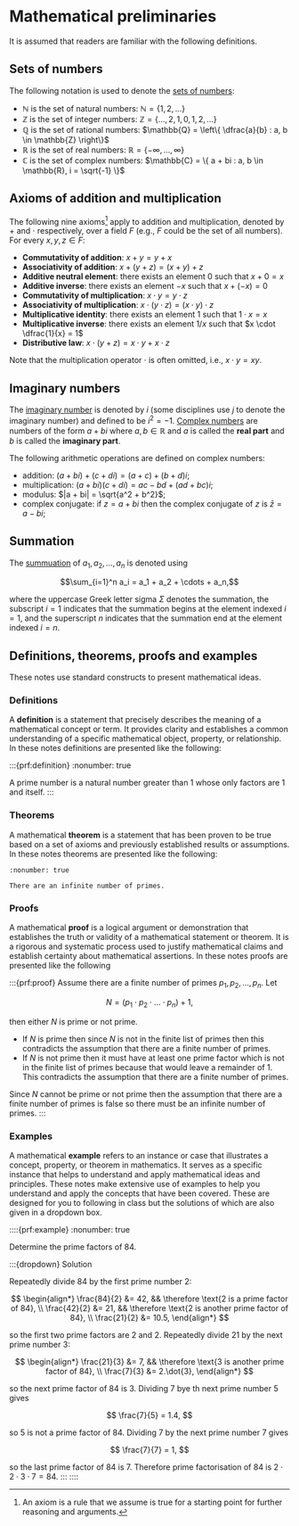 # Mathematical preliminaries

It is assumed that readers are familiar with the following definitions.

## Sets of numbers

The following notation is used to denote the <a href="https://en.wikipedia.org/wiki/Set_(mathematics)#Special_sets_of_numbers_in_mathematics" target="_target">sets of numbers</a>:

- $\mathbb{N}$ is the set of natural numbers: $\mathbb{N} = \{1, 2, \ldots\}$
- $\mathbb{Z}$ is the set of integer numbers: $\mathbb{Z} = \{\ldots, 2, 1, 0, 1, 2, \ldots \}$
- $\mathbb{Q}$ is the set of rational numbers: $\mathbb{Q} = \left\{ \dfrac{a}{b} : a, b \in \mathbb{Z} \right\}$
- $\mathbb{R}$ is the set of real numbers: $\mathbb{R} = \{ -\infty, \ldots, \infty\}$
- $\mathbb{C}$ is the set of complex numbers: $\mathbb{C} = \{ a + bi : a, b \in \mathbb{R}, i = \sqrt{-1} \}$

## Axioms of addition and multiplication

The following nine axioms[^1] apply to addition and multiplication, denoted by $+$ and $\cdot$ respectively, over a field $F$ (e.g., $F$ could be the set of all numbers). For every $x,y,z \in F$:

[^1]: An axiom is a rule that we assume is true for a starting point for further reasoning and arguments.

- **Commutativity of addition**: $x + y = y + x$
- **Associativity of addition**: $x + (y + z) = (x + y) + z$
- **Additive neutral element**: there exists an element $0$ such that $x + 0 = x$
- **Additive inverse**: there exists an element $-x$ such that $x + (-x) = 0$
- **Commutativity of multiplication**: $x \cdot y = y \cdot z$
- **Associativity of multiplication**: $x \cdot (y \cdot z) = (x \cdot y) \cdot z$
- **Multiplicative identity**: there exists an element $1$ such that $1 \cdot x = x$
- **Multiplicative inverse**: there exists an element $1/x$ such that $x \cdot \dfrac{1}{x} = 1$
- **Distributive law**: $x \cdot (y + z) = x \cdot y + x \cdot z$

Note that the multiplication operator $\cdot$ is often omitted, i.e., $x \cdot y = xy$.

## Imaginary numbers

The <a href="https://en.wikipedia.org/wiki/Imaginary_number" target="_blank">imaginary number</a> is denoted by $i$ (some disciplines use $j$ to denote the imaginary number) and defined to be $i^2 = -1$. <a href="https://en.wikipedia.org/wiki/Complex_number" target="_blank">Complex numbers</a> are numbers of the form $a + bi$ where $a,b\in \mathbb{R}$ and $a$ is called the **real part** and $b$ is called the **imaginary part**.

The following arithmetic operations are defined on complex numbers:

- addition: $(a + bi) + (c + di) = (a + c) + (b + d)i$;
- multiplication: $(a + bi) (c + di) = ac - bd + (ad + bc)i$;
- modulus: $|a + bi| = \sqrt{a^2 + b^2}$;
- complex conjugate: if $z = a + bi$ then the complex conjugate of $z$ is $\bar{z} = a - bi$;

## Summation

The <a href="https://en.wikipedia.org/wiki/Summation" target="_blank">summuation</a> of $a_1, a_2, \ldots, a_n$ is denoted using

$$\sum_{i=1}^n a_i = a_1 + a_2 + \cdots + a_n,$$

where the uppercase Greek letter sigma $\Sigma$ denotes the summation, the subscript $i=1$ indicates that the summation begins at the element indexed $i=1$, and the superscript $n$ indicates that the summation end at the element indexed $i=n$.

## Definitions, theorems, proofs and examples

These notes use standard constructs to present mathematical ideas.

### Definitions

A **definition** is a statement that precisely describes the meaning of a mathematical concept or term. It provides clarity and establishes a common understanding of a specific mathematical object, property, or relationship. In these notes definitions are presented like the following:

:::{prf:definition}
:nonumber: true

A prime number is a natural number greater than 1 whose only factors are 1 and itself.
:::

### Theorems

A mathematical **theorem** is a statement that has been proven to be true based on a set of axioms and previously established results or assumptions. In these notes theorems are presented like the following:

```{prf:theorem}
:nonumber: true

There are an infinite number of primes. 
```
  
### Proofs

A mathematical **proof** is a logical argument or demonstration that establishes the truth or validity of a mathematical statement or theorem. It is a rigorous and systematic process used to justify mathematical claims and establish certainty about mathematical assertions. In these notes proofs are presented like the following

:::{prf:proof}
Assume there are a finite number of primes $p_1, p_2, \ldots, p_n$. Let 

$$N = (p_1 \cdot p_2 \cdot \ldots \cdot p_n) + 1, $$

then either $N$ is prime or not prime.

- If $N$ is prime then since $N$ is not in the finite list of primes then this contradicts the assumption that there are a finite number of primes.
- If $N$ is not prime then it must have at least one prime factor which is not in the finite list of primes because that would leave a remainder of 1. This contradicts the assumption that there are a finite number of primes.

Since $N$ cannot be prime or not prime then the assumption that there are a finite number of primes is false so there must be an infinite number of primes.
:::

### Examples

A mathematical **example** refers to an instance or case that illustrates a concept, property, or theorem in mathematics. It serves as a specific instance that helps to understand and apply mathematical ideas and principles. These notes make extensive use of examples to help you understand and apply the concepts that have been covered. These are designed for you to following in class but the solutions of which are also given in a dropdown box.

::::{prf:example}
:nonumber: true

Determine the prime factors of 84.

:::{dropdown} Solution

Repeatedly divide 84 by the first prime number 2:

$$ \begin{align*}
    \frac{84}{2} &= 42, && \therefore \text{2 is a prime factor of 84}, \\
    \frac{42}{2} &= 21, && \therefore \text{2 is another prime factor of 84}, \\
    \frac{21}{2} &= 10.5,
\end{align*} $$

so the first two prime factors are $2$ and $2$. Repeatedly divide 21 by the next prime number 3:

$$ \begin{align*}
    \frac{21}{3} &= 7, && \therefore \text{3 is another prime factor of 84}, \\
    \frac{7}{3} &= 2.\dot{3},
\end{align*} $$

so the next prime factor of 84 is 3. Dividing 7 bye th next prime number 5 gives

$$ \frac{7}{5} = 1.4, $$

so 5 is not a prime factor of 84. Dividing 7 by the next prime number 7 gives

$$ \frac{7}{7} = 1, $$

so the last prime factor of 84 is 7. Therefore prime factorisation of 84 is $2 \cdot 2 \cdot 3 \cdot 7 = 84$. 
:::
::::
